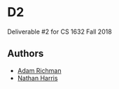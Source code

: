 # D2

Deliverable #2 for CS 1632 Fall 2018


## Authors
* [Adam Richman](https://www.github.com/adamrichman1)
* [Nathan Harris](https://www.github.com/nathan-harris)
